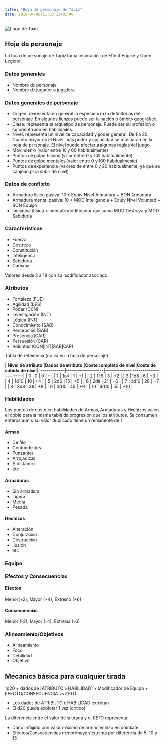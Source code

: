 ```yaml
---
title: "Hoja de personaje de Tapiz"
date: 2019-04-06T11:58:13+02:00
---
```


![Logo de Tapiz](/tapiz/images/logo-tapiz-bw.png)

## Hoja de personaje

La hoja de personaje de Tapiz toma inspiración de Effect Engine y Open Legend.

### Datos generales

- Nombre de personaje
- Nombre de jugador o jugadora

### Datos generales de personaje

- Origen: representa en general la especie o raza definitorias del personaje. En algunos lienzos puede ser la nación o ámbito geográfico.
- Clase: representa el arquetipo de personaje. Puede ser su profesión o su orientación en habilidades.
- Nivel: representa un nivel de capacidad y poder general. De 1 a 20. Cuanto mayor es el Nivel, más poder y capacidad se mostrarán en la hoja de personaje. El nivel puede afectar a algunas reglas del juego.
- Movimiento (valor entre 10 y 60 habitualmente)
- Puntos de golpe físicos (valor entre 0 y 100 habitualmente)
- Puntos de golpe mentales (valor entre 0 y 100 habitualmente)
- Puntos de experiencia (valores de entre 0 y 20 habitualmente, ya que se canjean para subir de nivel)

### Datos de conflicto

- Armadura física pasiva: 10 + Equiv Nivel Armadura + BON Armadura
- Armadura mental pasiva: 10 + MOD Inteligencia + Equiv Nivel Voluntad + BON Equipo
- Iniciativa (física + mental): modificador que suma MOD Destreza y MOD Sabiduría

### Características

- Fuerza
- Destreza
- Constitución
- Inteligencia
- Sabiduría
- Carisma

Valores desde 3 a 18 con su modificador asociado

### Atributos

- Fortaleza (FUE)
- Agilidad (DES)
- Poder (CON)
- Investigación (INT)
- Lógica (INT)
- Conocimiento (SAB)
- Percepción (SAB)
- Presencia (CAR)
- Persuasión (CAR)
- Voluntad (CON|INT|SAB|CAR)

Tabla de referencia (no va en la hoja de personaje)

| **Nivel de atributo**  |**Dados de atributo**  |**Coste completo de nivel**|**Coste de subida de nivel**|
|------------|-------------------|------------------------------------|
| 0          | 0               | 0  | -   |
| 1          | 1d4             | 1  | +1  |
| 2          | 1d6             | 3  | +2  |
| 3          | 1d8             | 6  | +3  |
| 4          | 1d10            | 10 | +4  |
| 5          | 2d6             | 15 | +5  |
| 6          | 2d8             | 21 | +6  |
| 7          | 2d10            | 28 | +7  |
| 8          | 3d8             | 36 | +8  |
| 9          | 3d10            | 45 | +9  |
| 10          | 4d10           | 55 | +10 |

### Habilidades

Los puntos de coste en habilidades de Armas, Armaduras y Hechizos valen el doble para la misma tabla de progresión que los atributos. Se consumen enteros aún si su valor duplicado tiene un remanente de 1.

#### Armas

- De filo
- Contundentes
- Punzantes
- Arrojadizas
- A distancia
- etc

#### Armaduras

- Sin armadura
- Ligera
- Media
- Pesada

#### Hechizos

- Alteración
- Conjuración
- Destrucción
- Ilusión
- etc

### Equipo

### Efectos y Consecuencias

#### Efectos
Menor(+2), Mayor (+4), Extremo (+6)

#### Consecuencias
Menor (-2), Mayor (-4), Extrema (-6)

### Alineamiento/Objetivos

- Alineamiento
- Foco
- Debilidad
- Objetivo

## Mecánica básica para cualquier tirada

1d20 + dados de [ATRIBUTO o HABILIDAD] + Modificador de Equipo + EFECTO/CONSECUENCIA vs RETO
- Los dados de ATRIBUTO o HABILIDAD explotan
- El d20 puede explotar 1 vez (crítico)

La diferencia entre el valor de la tirada y el RETO representa:

- Daño infligido con valor máximo de arma/hechizo en combate
- Efectos/Consecuencias menor/mayor/extrema por diferencia de 5, 10 y 15
